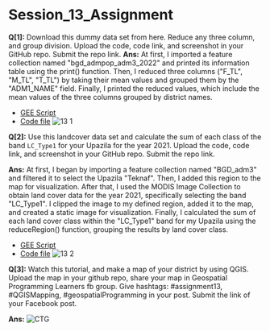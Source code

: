 # Session_13_Assignment

**Q[1]:** Download this dummy data set from here. Reduce any three column, and group division. Upload the code, code link, and screenshot in your GitHub repo. Submit the repo link.
**Ans:** At first, I imported a feature collection named "bgd_admpop_adm3_2022" and printed its information table using the print() function. Then, I reduced three columns ("F_TL", "M_TL", "T_TL") by taking their mean values and grouped them by the "ADM1_NAME" field. Finally, I printed the reduced values, which include the mean values of the three columns grouped by district names.
*   [GEE Script](https://code.earthengine.google.com/0877738df04054107609a28eabb7e63b)
*   [Code file](https://github.com/t-anikaa/Session_13_Assignment/blob/main/Q%26A%5B1%5D.js)
![13 1](https://github.com/t-anikaa/Session_13_Assignment/assets/161161157/6160c2ad-6f69-452d-9f4c-9c417b499e5a)

**Q[2]:** Use this landcover data set  and calculate the sum of each class of the band `LC_Type1` for your Upazila for the year 2021. Upload the code, code link, and screenshot in your GitHub repo. Submit the repo link. 

**Ans:** At first, I began by importing a feature collection named "BGD_adm3" and filtered it to select the Upazila "Teknaf". Then, I added this region to the map for visualization. After that, I used the MODIS Image Collection to obtain land cover data for the year 2021, specifically selecting the band "LC_Type1". I clipped the image to my defined region, added it to the map, and created a static image for visualization. Finally, I calculated the sum of each land cover class within the "LC_Type1" band for my Upazila using the reduceRegion() function, grouping the results by land cover class.


*   [GEE Script](https://code.earthengine.google.com/127e045274cbab5de310ece021be441b)
*   [Code file](https://github.com/t-anikaa/Session_13_Assignment/blob/main/Q%26A%5B2%5D.js)
![13 2](https://github.com/t-anikaa/Session_13_Assignment/assets/161161157/f2d90616-3d5f-4c07-88d8-91af0bfba5d2)

**Q[3]:** Watch this tutorial, and make a map of your district by using QGIS. Upload the map in your github repo, share your map in Geospatial Programming Learners fb group. Give hashtags: #assignment13,  #QGISMapping, #geospatialProgramming in your post. Submit the link of your Facebook post.

**Ans:**
![CTG](https://github.com/t-anikaa/Session_13_Assignment/assets/161161157/c7831aa9-4704-4756-92d5-bff9b8425a02)
